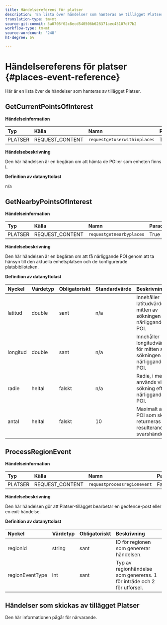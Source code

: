 ```yaml
---
title: Händelsereferens för platser
description: 'En lista över händelser som hanteras av tillägget Platser. '
translation-type: tm+mt
source-git-commit: 5a0705f02c8ecd540506b628371aec45107df7b2
workflow-type: tm+mt
source-wordcount: '248'
ht-degree: 6%

---
```



# Händelsereferens för platser {#places-event-reference}

Här är en lista över de händelser som hanteras av tillägget Platser.

## GetCurrentPointsOfInterest

**Händelseinformation**

| Typ | Källa | Namn | Parade |
| :--- | :--- | :--- | :--- |
| PLATSER | REQUEST_CONTENT | `requestgetuserwithinplaces` | True |

**Händelsebeskrivning**

Den här händelsen är en begäran om att hämta de POI:er som enheten finns i.

**Definition av datanyttolast**

n/a

## GetNearbyPointsOfInterest

**Händelseinformation**

| Typ | Källa | Namn | Parade |
| :--- | :--- | :--- | :--- |
| PLATSER | REQUEST_CONTENT | `requestgetnearbyplaces` | True |

**Händelsebeskrivning**

Den här händelsen är en begäran om att få närliggande POI genom att ta hänsyn till den aktuella enhetsplatsen och de konfigurerade platsbiblioteken.

**Definition av datanyttolast**

| Nyckel | Värdetyp | Obligatoriskt | Standardvärde | Beskrivning |
| :--- | :--- | :--- | :--- | :--- |
| latitud | double | sant | n/a | Innehåller latitudvärdet för mitten av sökningen efter närliggande POI. |
| longitud | double | sant | n/a | Innehåller longitudvärdet för mitten av sökningen efter närliggande POI. |
| radie | heltal | falskt | n/a | Radie, i meter, används vid sökning efter närliggande POI. |
| antal | heltal | falskt | 10 | Maximalt antal POI som ska returneras i den resulterande svarshändelsen. |

## ProcessRegionEvent

**Händelseinformation**

| Typ | Källa | Namn | Parade |
| :--- | :--- | :--- | :--- |
| PLATSER | REQUEST_CONTENT | `requestprocessregionevent` | Falskt |

**Händelsebeskrivning**

Den här händelsen gör att Platser-tillägget bearbetar en geofence-post eller en exit-händelse.

**Definition av datanyttolast**

| Nyckel | Värdetyp | Obligatoriskt | Beskrivning |
| :--- | :--- | :--- | :--- |
| regionid | string | sant | ID för regionen som genererar händelsen. |
| regionEventType | int | sant | Typ av regionhändelse som genereras. 1 för inträde och 2 för utförsel. |

## Händelser som skickas av tillägget Platser

Den här informationen pågår för närvarande.

